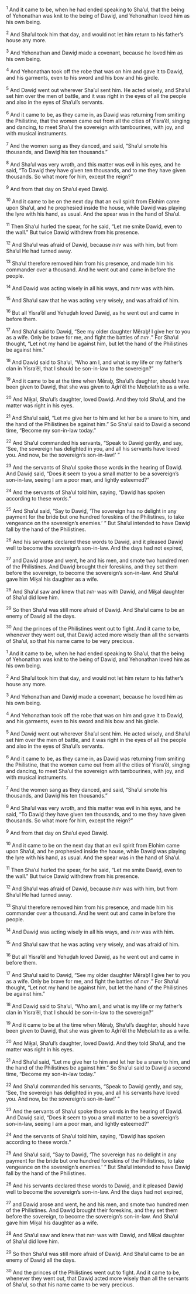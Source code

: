 <sup>1</sup> And it came to be, when he had ended speaking to Sha’ul, that the being of Yehonathan was knit to the being of Dawiḏ, and Yehonathan loved him as his own being.

<sup>2</sup> And Sha’ul took him that day, and would not let him return to his father’s house any more.

<sup>3</sup> And Yehonathan and Dawiḏ made a covenant, because he loved him as his own being.

<sup>4</sup> And Yehonathan took off the robe that was on him and gave it to Dawiḏ, and his garments, even to his sword and his bow and his girdle.

<sup>5</sup> And Dawiḏ went out wherever Sha’ul sent him. He acted wisely, and Sha’ul set him over the men of battle, and it was right in the eyes of all the people and also in the eyes of Sha’ul’s servants.

<sup>6</sup> And it came to be, as they came in, as Dawiḏ was returning from smiting the Philistine, that the women came out from all the cities of Yisra’ĕl, singing and dancing, to meet Sha’ul the sovereign with tambourines, with joy, and with musical instruments.

<sup>7</sup> And the women sang as they danced, and said, “Sha’ul smote his thousands, and Dawiḏ his ten thousands.”

<sup>8</sup> And Sha’ul was very wroth, and this matter was evil in his eyes, and he said, “To Dawiḏ they have given ten thousands, and to me they have given thousands. So what more for him, except the reign?”

<sup>9</sup> And from that day on Sha’ul eyed Dawiḏ.

<sup>10</sup> And it came to be on the next day that an evil spirit from Elohim came upon Sha’ul, and he prophesied inside the house, while Dawiḏ was playing the lyre with his hand, as usual. And the spear was in the hand of Sha’ul.

<sup>11</sup> Then Sha’ul hurled the spear, for he said, “Let me smite Dawiḏ, even to the wall.” But twice Dawiḏ withdrew from his presence.

<sup>12</sup> And Sha’ul was afraid of Dawiḏ, because יהוה was with him, but from Sha’ul He had turned away.

<sup>13</sup> Sha’ul therefore removed him from his presence, and made him his commander over a thousand. And he went out and came in before the people.

<sup>14</sup> And Dawiḏ was acting wisely in all his ways, and יהוה was with him.

<sup>15</sup> And Sha’ul saw that he was acting very wisely, and was afraid of him.

<sup>16</sup> But all Yisra’ĕl and Yehuḏah loved Dawiḏ, as he went out and came in before them.

<sup>17</sup> And Sha’ul said to Dawiḏ, “See my older daughter Mĕraḇ! I give her to you as a wife. Only be brave for me, and fight the battles of יהוה.” For Sha’ul thought, “Let not my hand be against him, but let the hand of the Philistines be against him.”

<sup>18</sup> And Dawiḏ said to Sha’ul, “Who am I, and what is my life or my father’s clan in Yisra’ĕl, that I should be son-in-law to the sovereign?”

<sup>19</sup> And it came to be at the time when Mĕraḇ, Sha’ul’s daughter, should have been given to Dawiḏ, that she was given to Aḏri’ĕl the Meḥolathite as a wife.

<sup>20</sup> And Miḵal, Sha’ul’s daughter, loved Dawiḏ. And they told Sha’ul, and the matter was right in his eyes.

<sup>21</sup> And Sha’ul said, “Let me give her to him and let her be a snare to him, and the hand of the Philistines be against him.” So Sha’ul said to Dawiḏ a second time, “Become my son-in-law today.”

<sup>22</sup> And Sha’ul commanded his servants, “Speak to Dawiḏ gently, and say, ‘See, the sovereign has delighted in you, and all his servants have loved you. And now, be the sovereign’s son-in-law!’ ”

<sup>23</sup> And the servants of Sha’ul spoke those words in the hearing of Dawiḏ. And Dawiḏ said, “Does it seem to you a small matter to be a sovereign’s son-in-law, seeing I am a poor man, and lightly esteemed?”

<sup>24</sup> And the servants of Sha’ul told him, saying, “Dawiḏ has spoken according to these words.”

<sup>25</sup> And Sha’ul said, “Say to Dawiḏ, ‘The sovereign has no delight in any payment for the bride but one hundred foreskins of the Philistines, to take vengeance on the sovereign’s enemies.’ ” But Sha’ul intended to have Dawiḏ fall by the hand of the Philistines.

<sup>26</sup> And his servants declared these words to Dawiḏ, and it pleased Dawiḏ well to become the sovereign’s son-in-law. And the days had not expired,

<sup>27</sup> and Dawiḏ arose and went, he and his men, and smote two hundred men of the Philistines. And Dawiḏ brought their foreskins, and they set them before the sovereign, to become the sovereign’s son-in-law. And Sha’ul gave him Miḵal his daughter as a wife.

<sup>28</sup> And Sha’ul saw and knew that יהוה was with Dawiḏ, and Miḵal daughter of Sha’ul did love him.

<sup>29</sup> So then Sha’ul was still more afraid of Dawiḏ. And Sha’ul came to be an enemy of Dawiḏ all the days.

<sup>30</sup> And the princes of the Philistines went out to fight. And it came to be, whenever they went out, that Dawiḏ acted more wisely than all the servants of Sha’ul, so that his name came to be very precious.

<sup>1</sup> And it came to be, when he had ended speaking to Sha’ul, that the being of Yehonathan was knit to the being of Dawiḏ, and Yehonathan loved him as his own being.

<sup>2</sup> And Sha’ul took him that day, and would not let him return to his father’s house any more.

<sup>3</sup> And Yehonathan and Dawiḏ made a covenant, because he loved him as his own being.

<sup>4</sup> And Yehonathan took off the robe that was on him and gave it to Dawiḏ, and his garments, even to his sword and his bow and his girdle.

<sup>5</sup> And Dawiḏ went out wherever Sha’ul sent him. He acted wisely, and Sha’ul set him over the men of battle, and it was right in the eyes of all the people and also in the eyes of Sha’ul’s servants.

<sup>6</sup> And it came to be, as they came in, as Dawiḏ was returning from smiting the Philistine, that the women came out from all the cities of Yisra’ĕl, singing and dancing, to meet Sha’ul the sovereign with tambourines, with joy, and with musical instruments.

<sup>7</sup> And the women sang as they danced, and said, “Sha’ul smote his thousands, and Dawiḏ his ten thousands.”

<sup>8</sup> And Sha’ul was very wroth, and this matter was evil in his eyes, and he said, “To Dawiḏ they have given ten thousands, and to me they have given thousands. So what more for him, except the reign?”

<sup>9</sup> And from that day on Sha’ul eyed Dawiḏ.

<sup>10</sup> And it came to be on the next day that an evil spirit from Elohim came upon Sha’ul, and he prophesied inside the house, while Dawiḏ was playing the lyre with his hand, as usual. And the spear was in the hand of Sha’ul.

<sup>11</sup> Then Sha’ul hurled the spear, for he said, “Let me smite Dawiḏ, even to the wall.” But twice Dawiḏ withdrew from his presence.

<sup>12</sup> And Sha’ul was afraid of Dawiḏ, because יהוה was with him, but from Sha’ul He had turned away.

<sup>13</sup> Sha’ul therefore removed him from his presence, and made him his commander over a thousand. And he went out and came in before the people.

<sup>14</sup> And Dawiḏ was acting wisely in all his ways, and יהוה was with him.

<sup>15</sup> And Sha’ul saw that he was acting very wisely, and was afraid of him.

<sup>16</sup> But all Yisra’ĕl and Yehuḏah loved Dawiḏ, as he went out and came in before them.

<sup>17</sup> And Sha’ul said to Dawiḏ, “See my older daughter Mĕraḇ! I give her to you as a wife. Only be brave for me, and fight the battles of יהוה.” For Sha’ul thought, “Let not my hand be against him, but let the hand of the Philistines be against him.”

<sup>18</sup> And Dawiḏ said to Sha’ul, “Who am I, and what is my life or my father’s clan in Yisra’ĕl, that I should be son-in-law to the sovereign?”

<sup>19</sup> And it came to be at the time when Mĕraḇ, Sha’ul’s daughter, should have been given to Dawiḏ, that she was given to Aḏri’ĕl the Meḥolathite as a wife.

<sup>20</sup> And Miḵal, Sha’ul’s daughter, loved Dawiḏ. And they told Sha’ul, and the matter was right in his eyes.

<sup>21</sup> And Sha’ul said, “Let me give her to him and let her be a snare to him, and the hand of the Philistines be against him.” So Sha’ul said to Dawiḏ a second time, “Become my son-in-law today.”

<sup>22</sup> And Sha’ul commanded his servants, “Speak to Dawiḏ gently, and say, ‘See, the sovereign has delighted in you, and all his servants have loved you. And now, be the sovereign’s son-in-law!’ ”

<sup>23</sup> And the servants of Sha’ul spoke those words in the hearing of Dawiḏ. And Dawiḏ said, “Does it seem to you a small matter to be a sovereign’s son-in-law, seeing I am a poor man, and lightly esteemed?”

<sup>24</sup> And the servants of Sha’ul told him, saying, “Dawiḏ has spoken according to these words.”

<sup>25</sup> And Sha’ul said, “Say to Dawiḏ, ‘The sovereign has no delight in any payment for the bride but one hundred foreskins of the Philistines, to take vengeance on the sovereign’s enemies.’ ” But Sha’ul intended to have Dawiḏ fall by the hand of the Philistines.

<sup>26</sup> And his servants declared these words to Dawiḏ, and it pleased Dawiḏ well to become the sovereign’s son-in-law. And the days had not expired,

<sup>27</sup> and Dawiḏ arose and went, he and his men, and smote two hundred men of the Philistines. And Dawiḏ brought their foreskins, and they set them before the sovereign, to become the sovereign’s son-in-law. And Sha’ul gave him Miḵal his daughter as a wife.

<sup>28</sup> And Sha’ul saw and knew that יהוה was with Dawiḏ, and Miḵal daughter of Sha’ul did love him.

<sup>29</sup> So then Sha’ul was still more afraid of Dawiḏ. And Sha’ul came to be an enemy of Dawiḏ all the days.

<sup>30</sup> And the princes of the Philistines went out to fight. And it came to be, whenever they went out, that Dawiḏ acted more wisely than all the servants of Sha’ul, so that his name came to be very precious.

